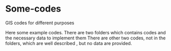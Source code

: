 # Some-codes
GIS codes for different purposes

Here some example codes. 
There are two folders which contains codes and the necessary data to implement them
There are other two codes, not in the folders, which are well described , but no data are provided. 

